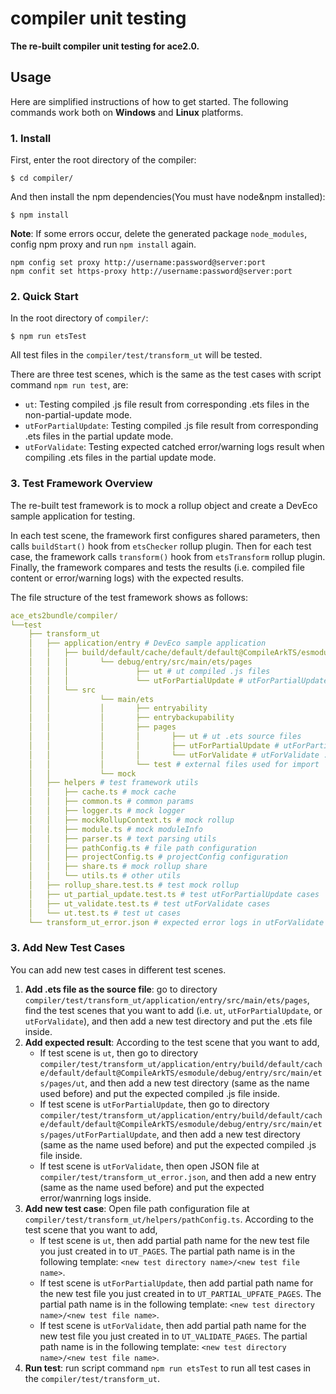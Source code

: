 # compiler unit testing

**The re-built compiler unit testing for ace2.0.**

## Usage

Here are simplified instructions of how to get started. The following commands work both on **Windows** and **Linux** platforms.

### 1. Install

First, enter the root directory of the compiler:
```
$ cd compiler/
```
And then install the npm dependencies(You must have node&npm installed):
```
$ npm install
```
**Note**: If some errors occur, delete the generated package `node_modules`, config npm proxy and run `npm install` again.
```
npm config set proxy http://username:password@server:port
npm confit set https-proxy http://username:password@server:port
```

### 2. Quick Start

In the root directory of `compiler/`:
```
$ npm run etsTest
```
All test files in the `compiler/test/transform_ut`  will be tested.

There are three test scenes, which is the same as the test cases with script command `npm run test`, are:

- `ut`: Testing compiled .js file result from corresponding .ets files in the non-partial-update mode.
- `utForPartialUpdate`: Testing compiled .js file result from corresponding .ets files in the partial update mode.
- `utForValidate`: Testing expected catched error/warning logs result when compiling .ets files in the partial update mode.

### 3. Test Framework Overview

The re-built test framework is to mock a rollup object and create a DevEco sample application for testing. 

In each test scene, the framework first configures shared parameters, then calls `buildStart()` hook from `etsChecker` rollup plugin. Then for each test case, the framework calls `transform()` hook from `etsTransform` rollup plugin. Finally, the framework compares and tests the results (i.e. compiled file content or error/warning logs) with the expected results.

The file structure of the test framework shows as follows:

```yaml
ace_ets2bundle/compiler/
└──test
    ├── transform_ut
    │   ├── application/entry # DevEco sample application
    │   │   ├── build/default/cache/default/default@CompileArkTS/esmodule
    │   │   │       └── debug/entry/src/main/ets/pages
    │   │   │               ├── ut # ut compiled .js files
    │   │   │               └── utForPartialUpdate # utForPartialUpdate compiled .js files
    │   │   └── src
    │   │           └── main/ets
    │   │           │       ├── entryability
    │   │           │       ├── entrybackupability
    │   │           │       ├── pages
    │   │           │       │       ├── ut # ut .ets source files
    │   │           │       │       ├── utForPartialUpdate # utForPartialUpdate .ets source files
    │   │           │       │       └── utForValidate # utForValidate .ets source files
    │   │           │       └── test # external files used for import
    │   │           └── mock
    │   ├── helpers # test framework utils
    │   │   ├── cache.ts # mock cache
    │   │   ├── common.ts # common params
    │   │   ├── logger.ts # mock logger
    │   │   ├── mockRollupContext.ts # mock rollup
    │   │   ├── module.ts # mock moduleInfo
    │   │   ├── parser.ts # text parsing utils
    │   │   ├── pathConfig.ts # file path configuration
    │   │   ├── projectConfig.ts # projectConfig configuration
    │   │   ├── share.ts # mock rollup share
    │   │   └── utils.ts # other utils
    │   ├── rollup_share.test.ts # test mock rollup
    │   ├── ut_partial_update.test.ts # test utForPartialUpdate cases
    │   ├── ut_validate.test.ts # test utForValidate cases
    │   └── ut.test.ts # test ut cases
    └── transform_ut_error.json # expected error logs in utForValidate
```

### 3. Add New Test Cases

You can add new test cases in different test scenes.

1. **Add .ets file as the source file**: go to directory `compiler/test/transform_ut/application/entry/src/main/ets/pages`, find the test scenes that you want to add (i.e. `ut`, `utForPartialUpdate`, or `utForValidate`), and then add a new test directory and put the .ets file inside.
2. **Add expected result**: According to the test scene that you want to add,
    - If test scene is `ut`, then go to directory `compiler/test/transform_ut/application/entry/build/default/cache/default/default@CompileArkTS/esmodule/debug/entry/src/main/ets/pages/ut`, and then add a new test directory (same as the name used before) and put the expected compiled .js file inside.
    - If test scene is `utForPartialUpdate`, then go to directory `compiler/test/transform_ut/application/entry/build/default/cache/default/default@CompileArkTS/esmodule/debug/entry/src/main/ets/pages/utForPartialUpdate`, and then add a new test directory (same as the name used before) and put the expected compiled .js file inside.
    - If test scene is `utForValidate`, then open JSON file at `compiler/test/transform_ut_error.json`, and then add a new entry (same as the name used before) and put the expected error/wanrning logs inside.
3. **Add new test case**: Open file path configuration file at `compiler/test/transform_ut/helpers/pathConfig.ts`. According to the test scene that you want to add,
    - If test scene is `ut`, then add partial path name for the new test file you just created in to `UT_PAGES`. The partial path name is in the following template: `<new test directory name>/<new test file name>`.
    - If test scene is `utForPartialUpdate`, then add partial path name for the new test file you just created in to `UT_PARTIAL_UPFATE_PAGES`. The partial path name is in the following template: `<new test directory name>/<new test file name>`.
    - If test scene is `utForValidate`, then add partial path name for the new test file you just created in to `UT_VALIDATE_PAGES`. The partial path name is in the following template: `<new test directory name>/<new test file name>`.
4. **Run test**: run script command `npm run etsTest` to run all test cases in the `compiler/test/transform_ut`.